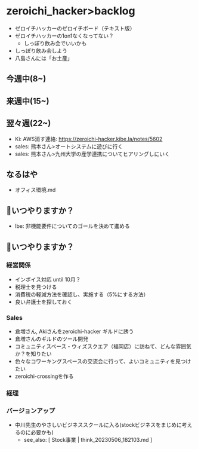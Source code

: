 # zeroichi_hacker>backlog
- ゼロイチハッカーのゼロイチボード（テキスト版）
- ゼロイチハッカーの1on1なくなってない？
  - しっぽり飲み会でいいかも
- しっぽり飲み会しよう
- 八島さんには「お土産」

## 今週中(8~)
## 来週中(15~)

## 翌々週(22~)
- Ki: AWS消す連絡: https://zeroichi-hacker.kibe.la/notes/5602
- sales: 熊本さん>オートシステムに遊びに行く
- sales: 熊本さん>九州大学の産学連携についてヒアリングしにいく

## なるはや
- オフィス環境.md

## 🚨いつやりますか？
- lbe: 非機能要件についてのゴールを決めて進める

## 🚨いつやりますか？
### 経営関係
- インボイス対応 until 10月？
- 税理士を見つける
- 消費税の軽減方法を確認し、実施する（5%にする方法）
- 良い弁護士を探しておく
### Sales
- 倉増さん, Akiさんをzeroichi-hacker ギルドに誘う
- 倉増さんのギルドのツール開発
- コミュニティスペース・ウィズスクエア（福岡店）に訪ねて、どんな雰囲気か？を知りたい
- 色々なコワーキングスペースの交流会に行って、よいコミュニティを見つけたい
- zeroichi-crossingを作る

### 経理

### バージョンアップ
- 中川先生のやさしいビジネススクールに入る(stockビジネスをまじめに考えるのに必要かも)
  - see_also: [ Stock事業 | think_20230506_182103.md ]
